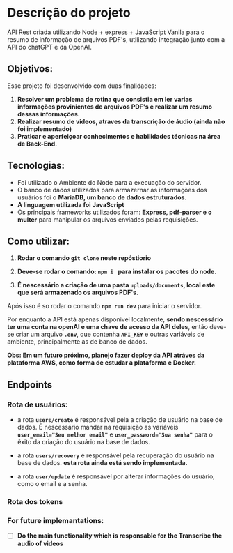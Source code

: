 # Descrição do projeto

API Rest criada utilizando Node + express + JavaScript Vanila para o resumo de informação de arquivos PDF's, utilizando integração junto com a API do chatGPT e da OpenAI.

## Objetivos:

Esse projeto foi desenvolvido com duas finalidades:

1. **Resolver um problema de rotina que consistia em ler varias informações provinientes de arquivos PDF's e realizar um resumo dessas informações.**
2. **Realizar resumo de videos, atraves da transcrição de áudio (ainda não foi implementado)**
3. **Praticar e aperfeiçoar conhecimentos e habilidades técnicas na área de Back-End.**

## Tecnologias:

* Foi utilizado o Ambiente do Node para a execuação do servidor.
* O banco de dados utilizados para armazernar as informações dos usuários foi o **MariaDB, um banco de dados estruturados**.
* **A linguagem utilizada foi JavaScript**
* Os principais frameworks utilizados foram: **Express, pdf-parser e o multer** para manipular os arquivos enviados pelas requisições.


## Como utilizar:

1. **Rodar o comando ```git clone``` neste repóstiorio**
2. **Deve-se rodar o comando: ```npm i ``` para instalar os pacotes do node.**

3. **É nescessário a criação de uma pasta ```uploads/documents```, local este que será armazenado os arquivos PDF's.**

Após isso é so rodar o comando **```npm run dev```** para iniciar o servidor.


Por enquanto a API está apenas disponivel localmente, **sendo nescessário ter uma conta na openAI e uma chave de acesso da API deles**, então deve-se criar um arquivo **```.env```**, que contenha **```API_KEY```** e outras variáveis de ambiente, principalmente as de banco de dados.

**Obs: Em um futuro próximo, planejo fazer deploy da API atráves da plataforma AWS, como forma de estudar a plataforma e Docker.**

## Endpoints

### Rota de usuários:

* a rota **```users/create```** é responsável pela a criação de usuário na base de dados. É nescessário mandar na requisição as variáveis **```user_email="Seu melhor email"```** e **```user_password="Sua senha"```** para o êxito da criação do usuário na base de dados.

* a rota **```users/recovery```** é responsável pela recuperação do usuário na base de dados. **esta rota ainda está sendo implementada.**

* a rota **```user/update```** é responsável por alterar informações do usuário, como o email e a senha.

### Rota dos tokens


### For future implemantations:
- [ ] **Do the main functionality which is responsable for the Transcribe the audio of videos**
